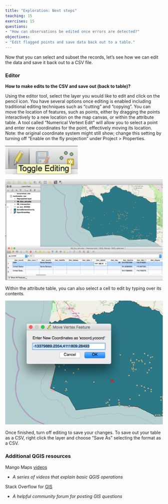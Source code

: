 ```yaml
---
title: "Exploration: Next steps"
teaching: 15
exercises: 15
questions:
- "How can observations be edited once errors are detected?"
objectives:
- "Edit flagged points and save data back out to a table."
---
```

Now that you can select and subset the records, let’s see how we can edit the data and save it back out to a CSV file. 

### Editor
**How to make edits to the CSV and save out (back to table)?**

Using the editor tool, select the layer you would like to edit and click on the pencil icon. You have several options once editing is enabled including traditional editing techniques such as “cutting” and “copying”. You can move the location of features, such as points, either by dragging the points interactively to a new location on the map canvas, or within the attribute table. A tool called “Numerical Vertext Edit” will allow you to select a point and enter new coordinates for the point, effectively moving its location. Note: the original coordinate system might still show; change this setting by turning off “Enable on the fly projection” under Project > Properties.

![Figure 1.44](https://raw.githubusercontent.com/data-lessons/QGIS-nhcdata-lesson/gh-pages/fig/1.44.png)

![Figure 1.45](https://raw.githubusercontent.com/data-lessons/QGIS-nhcdata-lesson/gh-pages/fig/1.45.png)

Within the attribute table, you can also select a cell to edit by typing over its contents.

![Figure 1.46](https://raw.githubusercontent.com/data-lessons/QGIS-nhcdata-lesson/gh-pages/fig/1.46.png)

Once finished, turn off editing to save your changes. To save out your table as a CSV, right click the layer and choose “Save As” selecting the format as a CSV.

### Additional QGIS resources
Mango Maps [videos](http://qgis-tutorials.mangomap.com/)
- <i>A series of videos that explain basic QGIS operations</i>

Stack Overflow for [GIS](http://qgis-tutorials.mangomap.com/)
- <i>A helpful community forum for posting GIS questions</i>